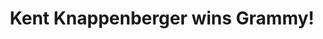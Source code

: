 ---
published: true
layout: post
categories: 
  - slide
imageUrl: http://farm8.staticflickr.com/7336/12108757766_da547297e7_h.jpg
title: Kent Knappenberger wins Grammy!
caption: Kent Knappenberger, '87, a veteran music teacher at Westfield Academy and Central School, made history today by being named the recipient of the first annual Music Educator Award presented by The Recording Academy and the GRAMMY Foundation.
link: http://ww2.fredonia.edu/news/ArchivesSearch/tabid/1101/ctl/ArticleView/mid/1878/articleId/4661/Alumnus_Knappenberger_wins_Grammys_first-ever_Music_Educator_Award.aspx
---